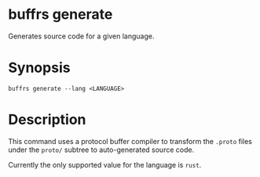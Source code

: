 # buffrs generate

Generates source code for a given language.

# Synopsis

`buffrs generate --lang <LANGUAGE>`

# Description

This command uses a protocol buffer compiler to transform the `.proto` files under the `proto/` subtree to auto-generated source code. 

Currently the only supported value for the language is `rust`.
